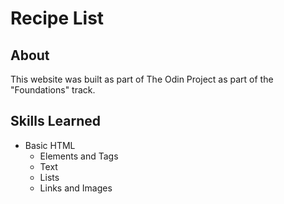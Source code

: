 # Recipe List

## About
This website was built as part of The Odin Project as part of the "Foundations" track.

## Skills Learned
- Basic HTML
  - Elements and Tags
  - Text
  - Lists
  - Links and Images